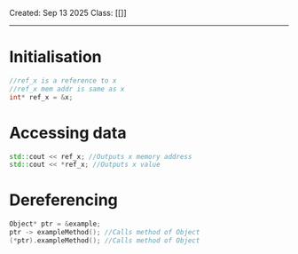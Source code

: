 Created: Sep 13 2025
Class: [[]] 
- - -
# Initialisation
```cpp
//ref_x is a reference to x
//ref_x mem addr is same as x
int* ref_x = &x;
```

# Accessing data
```cpp
std::cout << ref_x; //Outputs x memory address
std::cout << *ref_x; //Outputs x value
```

# Dereferencing
```cpp
Object* ptr = &example;
ptr -> exampleMethod(); //Calls method of Object
(*ptr).exampleMethod(); //Calls method of Object
```

